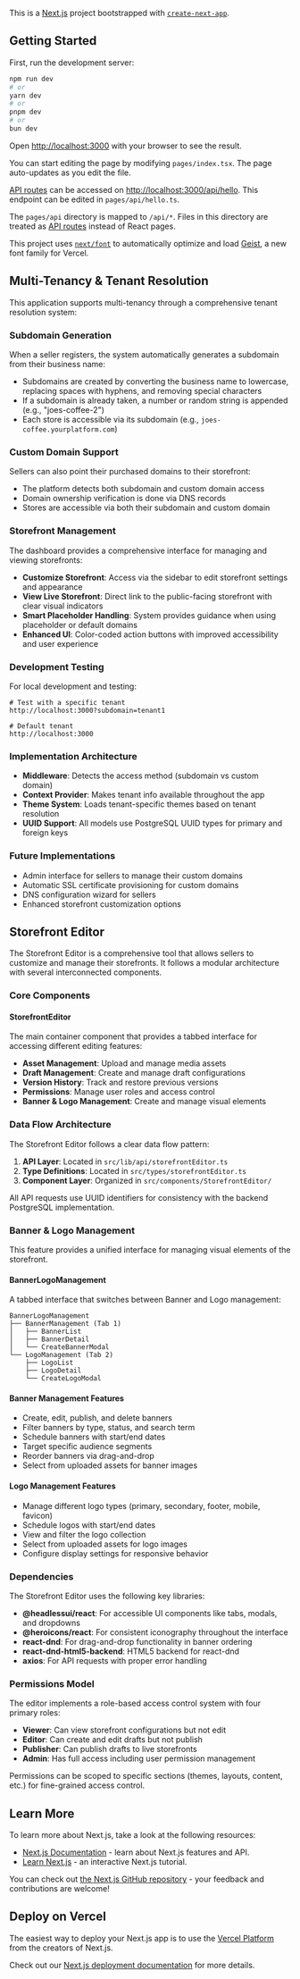This is a [Next.js](https://nextjs.org) project bootstrapped with [`create-next-app`](https://nextjs.org/docs/pages/api-reference/create-next-app).

## Getting Started

First, run the development server:

```bash
npm run dev
# or
yarn dev
# or
pnpm dev
# or
bun dev
```

Open [http://localhost:3000](http://localhost:3000) with your browser to see the result.

You can start editing the page by modifying `pages/index.tsx`. The page auto-updates as you edit the file.

[API routes](https://nextjs.org/docs/pages/building-your-application/routing/api-routes) can be accessed on [http://localhost:3000/api/hello](http://localhost:3000/api/hello). This endpoint can be edited in `pages/api/hello.ts`.

The `pages/api` directory is mapped to `/api/*`. Files in this directory are treated as [API routes](https://nextjs.org/docs/pages/building-your-application/routing/api-routes) instead of React pages.

This project uses [`next/font`](https://nextjs.org/docs/pages/building-your-application/optimizing/fonts) to automatically optimize and load [Geist](https://vercel.com/font), a new font family for Vercel.

## Multi-Tenancy & Tenant Resolution

This application supports multi-tenancy through a comprehensive tenant resolution system:

### Subdomain Generation

When a seller registers, the system automatically generates a subdomain from their business name:

- Subdomains are created by converting the business name to lowercase, replacing spaces with hyphens, and removing special characters
- If a subdomain is already taken, a number or random string is appended (e.g., "joes-coffee-2")
- Each store is accessible via its subdomain (e.g., `joes-coffee.yourplatform.com`)

### Custom Domain Support

Sellers can also point their purchased domains to their storefront:

- The platform detects both subdomain and custom domain access
- Domain ownership verification is done via DNS records
- Stores are accessible via both their subdomain and custom domain

### Storefront Management

The dashboard provides a comprehensive interface for managing and viewing storefronts:

- **Customize Storefront**: Access via the sidebar to edit storefront settings and appearance
- **View Live Storefront**: Direct link to the public-facing storefront with clear visual indicators
- **Smart Placeholder Handling**: System provides guidance when using placeholder or default domains
- **Enhanced UI**: Color-coded action buttons with improved accessibility and user experience

### Development Testing

For local development and testing:

```
# Test with a specific tenant
http://localhost:3000?subdomain=tenant1

# Default tenant
http://localhost:3000
```

### Implementation Architecture

- **Middleware**: Detects the access method (subdomain vs custom domain)
- **Context Provider**: Makes tenant info available throughout the app
- **Theme System**: Loads tenant-specific themes based on tenant resolution
- **UUID Support**: All models use PostgreSQL UUID types for primary and foreign keys

### Future Implementations

- Admin interface for sellers to manage their custom domains
- Automatic SSL certificate provisioning for custom domains
- DNS configuration wizard for sellers
- Enhanced storefront customization options

## Storefront Editor

The Storefront Editor is a comprehensive tool that allows sellers to customize and manage their storefronts. It follows a modular architecture with several interconnected components.

### Core Components

#### StorefrontEditor

The main container component that provides a tabbed interface for accessing different editing features:

- **Asset Management**: Upload and manage media assets
- **Draft Management**: Create and manage draft configurations
- **Version History**: Track and restore previous versions
- **Permissions**: Manage user roles and access control
- **Banner & Logo Management**: Create and manage visual elements

### Data Flow Architecture

The Storefront Editor follows a clear data flow pattern:

1. **API Layer**: Located in `src/lib/api/storefrontEditor.ts`
2. **Type Definitions**: Located in `src/types/storefrontEditor.ts`
3. **Component Layer**: Organized in `src/components/StorefrontEditor/`

All API requests use UUID identifiers for consistency with the backend PostgreSQL implementation.

### Banner & Logo Management

This feature provides a unified interface for managing visual elements of the storefront.

#### BannerLogoManagement

A tabbed interface that switches between Banner and Logo management:

```
BannerLogoManagement
├── BannerManagement (Tab 1)
│   ├── BannerList
│   ├── BannerDetail
│   └── CreateBannerModal
└── LogoManagement (Tab 2)
    ├── LogoList
    ├── LogoDetail
    └── CreateLogoModal
```

#### Banner Management Features

- Create, edit, publish, and delete banners
- Filter banners by type, status, and search term
- Schedule banners with start/end dates
- Target specific audience segments
- Reorder banners via drag-and-drop
- Select from uploaded assets for banner images

#### Logo Management Features

- Manage different logo types (primary, secondary, footer, mobile, favicon)
- Schedule logos with start/end dates
- View and filter the logo collection
- Select from uploaded assets for logo images
- Configure display settings for responsive behavior

### Dependencies

The Storefront Editor uses the following key libraries:

- **@headlessui/react**: For accessible UI components like tabs, modals, and dropdowns
- **@heroicons/react**: For consistent iconography throughout the interface
- **react-dnd**: For drag-and-drop functionality in banner ordering
- **react-dnd-html5-backend**: HTML5 backend for react-dnd
- **axios**: For API requests with proper error handling

### Permissions Model

The editor implements a role-based access control system with four primary roles:

- **Viewer**: Can view storefront configurations but not edit
- **Editor**: Can create and edit drafts but not publish
- **Publisher**: Can publish drafts to live storefronts
- **Admin**: Has full access including user permission management

Permissions can be scoped to specific sections (themes, layouts, content, etc.) for fine-grained access control.

## Learn More

To learn more about Next.js, take a look at the following resources:

- [Next.js Documentation](https://nextjs.org/docs) - learn about Next.js features and API.
- [Learn Next.js](https://nextjs.org/learn-pages-router) - an interactive Next.js tutorial.

You can check out [the Next.js GitHub repository](https://github.com/vercel/next.js) - your feedback and contributions are welcome!

## Deploy on Vercel

The easiest way to deploy your Next.js app is to use the [Vercel Platform](https://vercel.com/new?utm_medium=default-template&filter=next.js&utm_source=create-next-app&utm_campaign=create-next-app-readme) from the creators of Next.js.

Check out our [Next.js deployment documentation](https://nextjs.org/docs/pages/building-your-application/deploying) for more details.
